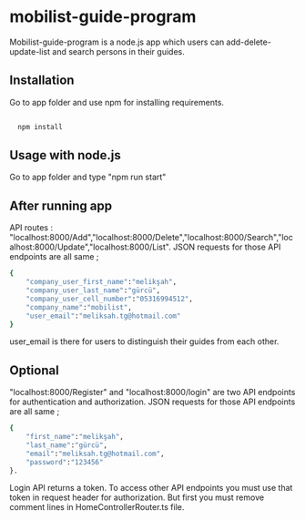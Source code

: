 # mobilist-guide-program

Mobilist-guide-program is a node.js app which users can add-delete-update-list and search persons in their guides. 

## Installation

Go to app folder and use npm for installing requirements.

```bash

  npm install

```

## Usage with node.js
Go to app folder and type "npm run start"

## After running app
API routes : "localhost:8000/Add","localhost:8000/Delete","localhost:8000/Search","localhost:8000/Update","localhost:8000/List".
JSON requests for those API endpoints are all same ; 
```bash
{
	"company_user_first_name":"melikşah",
	"company_user_last_name":"gürcü",
	"company_user_cell_number":"05316994512",
	"company_name":"mobilist",
	"user_email":"meliksah.tg@hotmail.com"
}

```
user_email is there for users to distinguish their guides from each other.

## Optional
"localhost:8000/Register" and "localhost:8000/login" are two API endpoints for authentication and authorization. JSON requests for those API endpoints are all same ;
```bash
{
	"first_name":"melikşah",
  	"last_name":"gürcü",
	"email":"meliksah.tg@hotmail.com",
	"password":"123456"
}.
```
Login API returns a token. To access other API endpoints you must use that token in request header for authorization. But first you must remove comment lines in HomeControllerRouter.ts file.
